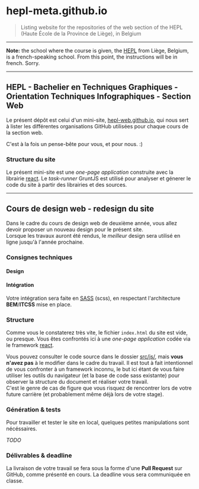 # hepl-meta.github.io

> Listing website for the repositories of the web section of the HEPL (Haute École de la Province de Liège), in Belgium

* * *

**Note:** the school where the course is given, the [HEPL](http://www.provincedeliege.be/hauteecole) from Liège, Belgium, is a french-speaking school. From this point, the instructions will be in french. Sorry.

* * *

## HEPL - Bachelier en Techniques Graphiques - Orientation Techniques Infographiques - Section Web

Le présent dépôt est celui d'un mini-site, [hepl-web.github.io](http://hepl-web.github.io), qui nous sert à lister les différentes organisations GitHub utilisées pour chaque cours de la section web.

C'est à la fois un pense-bête pour vous, et pour nous. :)

### Structure du site

Le présent mini-site est une _one-page application_ construite avec la librairie [react](https://facebook.github.io/react/). Le _task-runner_ GruntJS est utilisé pour analyser et génerer le code du site à partir des librairies et des sources.

* * *

## Cours de design web - redesign du site

Dans le cadre du cours de design web de deuxième année, vous allez devoir proposer un nouveau design pour le présent site.  
Lorsque les travaux auront été rendus, le _meilleur_ design sera utilisé en ligne jusqu'à l'année prochaine.

### Consignes techniques

#### Design

#### Intégration

Votre intégration sera faite en [SASS](http://sass-lang.com) (scss), en respectant l'architecture **BEM**/**ITCSS** mise en place.

### Structure

Comme vous le constaterez très vite, le fichier `index.html` du site est vide, ou presque. Vous êtes confrontés ici à une _one-page application_ codée via le framework [react](https://facebook.github.io/react/).  

Vous pouvez consulter le code source dans le dossier [src/js/](./src/js/), mais **vous n'avez pas** à le modifier dans le cadre du travail. Il est tout à fait intentionnel de vous confronter à un framework inconnu, le but ici étant de vous faire utiliser les outils du navigateur (et la base de code sass existante) pour observer la structure du document et réaliser votre travail.  
C'est le genre de cas de figure que vous risquez de rencontrer lors de votre future carrière (et probablement même déjà lors de votre stage).

### Génération & tests

Pour travailler et tester le site en local, quelques petites manipulations sont nécéssaires.

_TODO_

### Délivrables & deadline

La livraison de votre travail se fera sous la forme d'une **Pull Request** sur GitHub, comme présenté en cours. La deadline vous sera communiquée en classe.
